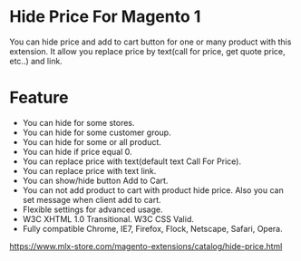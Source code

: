 # Hide Price For Magento 1

You can hide price and add to cart button for one or many product with this extension. It allow you replace price by text(call for price, get quote price, etc..) and link.

# Feature
- You can hide for some stores.
- You can hide for some customer group.
- You can hide for some or all product.
- You can hide if price equal 0.
- You can replace price with text(default text Call For Price).
- You can replace price with text link.
- You can show/hide button Add to Cart.
- You can not add product to cart with product hide price. Also you can set message when client add to cart.
- Flexible settings for advanced usage.
- W3C XHTML 1.0 Transitional. W3C CSS Valid.
- Fully compatible Chrome, IE7, Firefox, Flock, Netscape, Safari, Opera.

https://www.mlx-store.com/magento-extensions/catalog/hide-price.html
